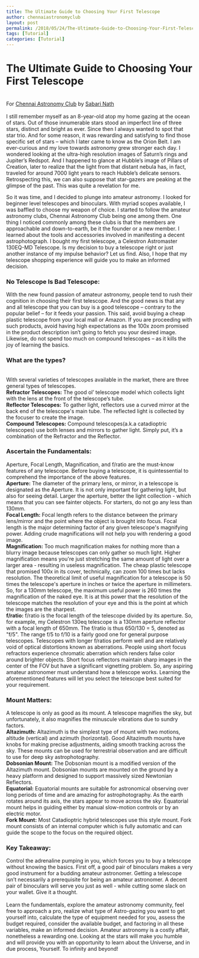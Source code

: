 ```yaml
---
title: The Ultimate Guide to Choosing Your First Telescope
author: chennaiastronomyclub
layout: post
permalink: /2018/05/24/The-Ultimate-Guide-to-Choosing-Your-First-Telescope/
tags: [Tutorial]
categories: [Tutorial]
---
```

# <b>The Ultimate Guide to Choosing Your First Telescope</b>
<br>For <a href="https://www.facebook.com/groups/chennaiastronomyclub/">Chennai Astronomy Club</a> by <a href="https://www.facebook.com/dualshockk">Sabari Nath</a>
<br>
<br>I still remember myself as an 8-year-old atop my home gazing at the ocean of stars. Out of those innumerable stars stood an imperfect line of three stars, distinct and bright as ever. Since then I always wanted to spot that star trio. And for some reason, it was rewarding and satisfying to find those specific set of stars – which I later came to know as the Orion Belt. I am ever-curious and my love towards astronomy grew stronger each day. I wondered looking at the ultra-high resolution images of Saturn’s rings and Jupiter’s Redspot. And I happened to glance at Hubble’s image of Pillars of Creation, later to realize that the light from that distant nebula has, in fact, traveled for around 7000 light years to reach Hubble’s delicate sensors. Retrospecting this, we can also suppose that star-gazers are peaking at the glimpse of the past. This was quite a revelation for me.

So it was time, and I decided to plunge into amateur astronomy. I looked for beginner level telescopes and binoculars. With myriad scopes available, I was baffled to choose my weapon of choice. I started to follow the amateur astronomy clubs, Chennai Astronomy Club being one among them. One thing I noticed commonly among these clubs is that the members are approachable and down-to-earth, be it the founder or a new member. I learned about the tools and accessories involved in manifesting a decent astrophotograph. I bought my first telescope, a Celestron Astromaster 130EQ-MD Telescope. Is my decision to buy a telescope right or just another instance of my impulse behavior? Let us find. Also, I hope that my telescope shopping experience will guide you to make an informed decision.
 
### <b>No Telescope Is Bad Telescope:</b><br>
With the new found passion of amateur astronomy, people tend to rush their cognition in choosing their first telescope. And the good news is that any and all telescope that you can buy is a good telescope – contrary to the popular belief – for it feeds your passion. This said, avoid buying a cheap plastic telescope from your local mall or Amazon. If you are proceeding with such products, avoid having high expectations as the 100x zoom promised in the product description isn’t going to fetch you your desired image. Likewise, do not spend too much on compound telescopes – as it kills the joy of learning the basics.
 
### <b>What are the types?</b>
<br>
With several varieties of telescopes available in the market, there are three general types of telescopes.<br>
<b>Refractor Telescopes:</b> The good ol’ telescope model which collects light with the lens at the front of the telescope’s tube.<br>
<b>Reflector Telescopes:</b> To gather light, reflectors use a curved mirror at the back end of the telescope's main tube. The reflected light is collected by the focuser to create the image.<br>
<b>Compound Telescopes:</b> Compound telescopes(a.k.a catadioptric telescopes) use both lenses and mirrors to gather light. Simply put, it’s a combination of the Refractor and the Reflector.<br>
 
### <b>Ascertain the Fundamentals:</b><br>
Aperture, Focal Length, Magnification, and f/ratio are the must-know features of any telescope. Before buying a telescope, it is quintessential to comprehend the importance of the above features.<br>
<b>Aperture:</b> The diameter of the primary lens, or mirror, in a telescope is designated as the Aperture. It is not only important for gathering light, but also for seeing detail. Larger the aperture, better the light collection - which means that you can see fainter objects. For starters, do not go any less than 130mm.<br>
<b>Focal Length:</b> Focal length refers to the distance between the primary lens/mirror and the point where the object is brought into focus. Focal length is the major determining factor of any given telescope's magnifying power. Adding crude magnifications will not help you with rendering a good image. <br>
<b>Magnification:</b> Too much magnification makes for nothing more than a blurry image because telescopes can only gather so much light. Higher magnification means you're just stretching the same amount of light over a larger area - resulting in useless magnification. The cheap plastic telescope that promised 100x in its cover, technically, can zoom 100 times but lacks resolution.
The theoretical limit of useful magnification for a telescope is 50 times the telescope's aperture in inches or twice the aperture in millimeters. So, for a 130mm telescope, the maximum useful power is 260 times the magnification of the naked eye. It is at this power that the resolution of the telescope matches the resolution of your eye and this is the point at which the images are the sharpest.<br> 
<b>f/ratio:</b> f/ratio is the focal length of the telescope divided by its aperture.
So, for example, my Celestron 130eq telescope is a 130mm aperture reflector with a focal length of 650mm. The f/ratio is thus 650/130 = 5, denoted as "f/5".
The range f/5 to f/10 is a fairly good one for general purpose telescopes. Telescopes with longer f/ratios perform well and are relatively void of optical distortions known as aberrations. People using short focus refractors experience chromatic aberration which renders false color around brighter objects. Short focus reflectors maintain sharp images in the center of the FOV but have a significant vignetting problem. 
So, any aspiring amateur astronomer must understand how a telescope works. Learning the aforementioned features will let you select the telescope best suited for your requirement.
 
### <b>Mount Matters:</b><br>
A telescope is only as good as its mount. A telescope magnifies the sky, but unfortunately, it also magnifies the minuscule vibrations due to sundry factors.<br>
<b>Altazimuth:</b> Altazimuth is the simplest type of mount with two motions, altitude (vertical) and azimuth (horizontal). Good Altazimuth mounts have knobs for making precise adjustments, aiding smooth tracking across the sky. These mounts can be used for terrestrial observation and are difficult to use for deep sky astrophotography.<br>
<b>Dobsonian Mount:</b> The Dobsonian mount is a modified version of the Altazimuth mount. Dobsonian mounts are mounted on the ground by a heavy platform and designed to support massively sized Newtonian Reflectors.<br>
<b>Equatorial:</b> Equatorial mounts are suitable for astronomical observing over long periods of time and are amazing for astrophotography. As the earth rotates around its axis, the stars appear to move across the sky. Equatorial mount helps in guiding either by manual slow-motion controls or by an electric motor.<br>
<b>Fork Mount:</b> Most Catadioptric hybrid telescopes use this style mount. Fork mount consists of an internal computer which is fully automatic and can guide the scope to the focus on the required object.
 
### <b>Key Takeaway:</b>
Control the adrenaline pumping in you, which forces you to buy a telescope without knowing the basics. First off, a good pair of binoculars makes a very good instrument for a budding amateur astronomer. Getting a telescope isn’t necessarily a prerequisite for being an amateur astronomer. A decent pair of binoculars will serve you just as well - while cutting some slack on your wallet. Give it a thought.<br>
<br>
Learn the fundamentals, explore the amateur astronomy community, feel free to approach a pro, realize what type of Astro-gazing you want to get yourself into, calculate the type of equipment needed for you, assess the budget required, consider the available budget, and factoring in all these variables, make an informed decision. Amateur astronomy is a costly affair, nonetheless a rewarding one. Looking at the stars will make you humble and will provide you with an opportunity to learn about the Universe, and in due process, Yourself. To infinity and beyond!
